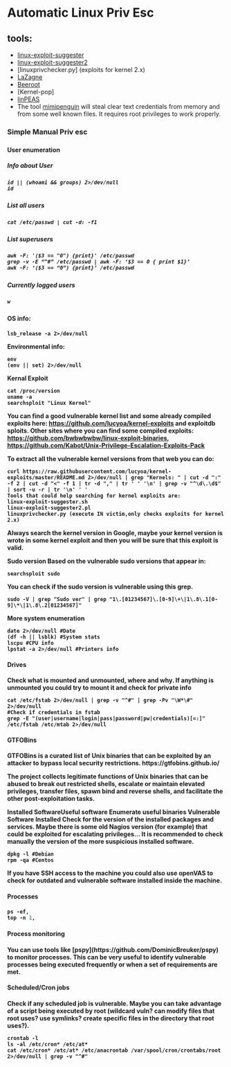 # Automatic Linux Priv Esc
## tools:
* [linux-exploit-suggester](https://github.com/mzet-/linux-exploit-suggester.git)
* [linux-exploit-suggester2](https://github.com/mzet-/linux-exploit-suggester)
* [linuxprivchecker.py] (exploits for kernel 2.x)
* [LaZagne](https://github.com/AlessandroZ/LaZagne)
* [Beeroot](https://github.com/AlessandroZ/BeRoot)
* [Kernel-pop]
* [linPEAS](https://github.com/carlospolop/privilege-escalation-awesome-scripts-suite/tree/master/linPEAS)
* The tool [mimipenguin](https://github.com/huntergregal/mimipenguin) will steal clear text credentials from memory and from some well known files. It requires root privileges to work properly.



<h3>Simple Manual Priv esc<h3>
<h4>User enumeration<h4>

<h5>Info about User<h5>
  
```
id || (whoami && groups) 2>/dev/null
id
```

<h5>List all users<h5>
  
```
cat /etc/passwd | cut -d: -f1
```

<h5>List superusers<h5>
  
```
awk -F: '($3 == "0") {print}' /etc/passwd
grep -v -E “^#” /etc/passwd | awk -F: ‘$3 == 0 { print $1}’
awk -F: ‘($3 == “0”) {print}’ /etc/passwd   
```

<h5>Currently logged users<h5>

```
w
```

<h4>OS info: <h4>

```(cat /proc/version || uname -a ) 2>/dev/null
lsb_release -a 2>/dev/null
```

Environmental info:
```
env
(env || set) 2>/dev/null
```

Kernal Exploit
```
cat /proc/version
uname -a
searchsploit "Linux Kernel"
```
You can find a good vulnerable kernel list and some already compiled exploits here: https://github.com/lucyoa/kernel-exploits and exploitdb sploits.
Other sites where you can find some compiled exploits: https://github.com/bwbwbwbw/linux-exploit-binaries, https://github.com/Kabot/Unix-Privilege-Escalation-Exploits-Pack


To extract all the vulnerable kernel versions from that web you can do:
```
curl https://raw.githubusercontent.com/lucyoa/kernel-exploits/master/README.md 2>/dev/null | grep "Kernels: " | cut -d ":" -f 2 | cut -d "<" -f 1 | tr -d "," | tr ' ' '\n' | grep -v "^\d\.\d$" | sort -u -r | tr '\n' ' '
Tools that could help searching for kernel exploits are:
linux-exploit-suggester.sh
linux-exploit-suggester2.pl
linuxprivchecker.py (execute IN victim,only checks exploits for kernel 2.x)
```
Always search the kernel version in Google, maybe your kernel version is wrote in some kernel exploit and then you will be sure that this exploit is valid.

Sudo version
Based on the vulnerable sudo versions that appear in:
```
searchsploit sudo
```
You can check if the sudo version is vulnerable using this grep.
```
sudo -V | grep "Sudo ver" | grep "1\.[01234567]\.[0-9]\+\|1\.8\.1[0-9]\*\|1\.8\.2[01234567]"
```
More system enumeration
```
date 2>/dev/null #Date
(df -h || lsblk) #System stats
lscpu #CPU info
lpstat -a 2>/dev/null #Printers info
```

<h4>Drives<h4>
Check what is mounted and unmounted, where and why. If anything is unmounted you could try to mount it and check for private info

```ls /dev 2>/dev/null | grep -i "sd"
cat /etc/fstab 2>/dev/null | grep -v "^#" | grep -Pv "\W*\#" 2>/dev/null
#Check if credentials in fstab
grep -E "(user|username|login|pass|password|pw|credentials)[=:]" /etc/fstab /etc/mtab 2>/dev/null
```
<h4>GTFOBins<h4>
GTFOBins is a curated list of Unix binaries that can be exploited by an attacker to bypass local security restrictions.
https://gtfobins.github.io/


The project collects legitimate functions of Unix binaries that can be abused to break out restricted shells, escalate or maintain elevated privileges, transfer files, spawn bind and reverse shells, and facilitate the other post-exploitation tasks.

Installed SoftwareUseful software
Enumerate useful binaries
Vulnerable Software Installed
Check for the version of the installed packages and services. Maybe there is some old Nagios version (for example) that could be exploited for escalating privileges… It is recommended to check manually the version of the more suspicious installed software.
```
dpkg -l #Debian
rpm -qa #Centos
```
If you have SSH access to the machine you could also use openVAS to check for outdated and vulnerable software installed inside the machine.


<h4>Processes<h4>
  
```ps aux,
ps -ef,
top -n 1,
```
  
<h4>Process monitoring<h4>
You can use tools like [pspy](https://github.com/DominicBreuker/pspy) to monitor processes. This can be very useful to identify vulnerable processes being executed frequently or when a set of requirements are met.
  
<h4>Scheduled/Cron jobs<h4>
Check if any scheduled job is vulnerable. Maybe you can take advantage of a script being executed by root (wildcard vuln? can modify files that root uses? use symlinks? create specific files in the directory that root uses?).
  
```
crontab -l
ls -al /etc/cron* /etc/at*
cat /etc/cron* /etc/at* /etc/anacrontab /var/spool/cron/crontabs/root 2>/dev/null | grep -v "^#"
```
